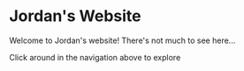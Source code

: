 Jordan's Website
================

Welcome to Jordan's website! There's not much to see here...

Click around in the navigation above to explore
